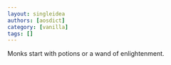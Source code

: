 ```yaml
---
layout: singleidea
authors: [aosdict]
category: [vanilla]
tags: []
---
```

Monks start with potions or a wand of enlightenment.
